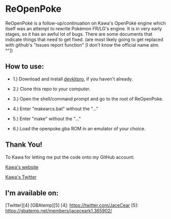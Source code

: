 # ReOpenPoke
ReOpenPoké is a follow-up/continuation on Kawa's OpenPoké engine which itself was an attempt to rewrite Pokémon FR/LG's engine.
It is in very early stages, so it has an awful lot of bugs.
There are some documents that indicate things that need to get fixed. (are most likely going to get replaced with github's "Issues report function" [I don't know the official name atm. ^^])


How to use:
------------------------------------------------------------------------
- 1.) Download and install [devkitpro][1], if you haven't already.
- 2.) Clone this repo to your computer.
- 3.) Open the shell/command prompt and go to the root of ReOpenPoke.
- 4.) Enter "makearcs.bat" without the "..."
- 5.) Enter "make" without the "..."
- 6.) Load the openpoke.gba ROM in an emulator of your choice.

  [1]: http://devkitpro.org/

Thank You!
------------------------------------------------------------------------
To Kawa for letting me put the code onto my GitHub account:

[Kawa's website][2]

[Kawa's Twitter][3]

  [2]: http://helmet.kafuka.org  
  [3]: https://twitter.com/NoxicoDev 


I'm available on:
------------------------------------------------------------------------
[Twitter][4]
[GBAtemp][5]
  [4]: https://twitter.com/JaceCear
  [5]: https://gbatemp.net/members/jaceceark1.365902/
